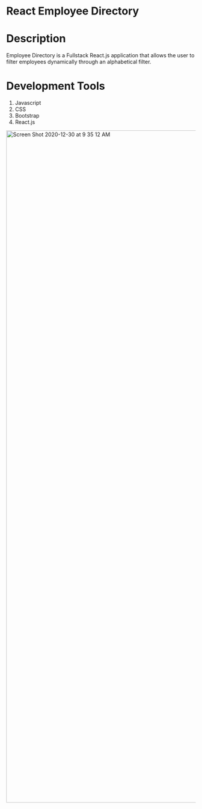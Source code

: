 # React Employee Directory
# Description
Employee Directory is a Fullstack React.js application that allows the user to filter employees dynamically through an alphabetical filter.
# Development Tools
1. Javascript
2. CSS
3. Bootstrap
4. React.js
<img width="1784" alt="Screen Shot 2020-12-30 at 9 35 12 AM" src="https://user-images.githubusercontent.com/66392934/103358580-e6e6f900-4a83-11eb-992f-486bf59a1aae.png">
